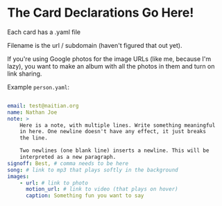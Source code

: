 # The Card Declarations Go Here!

Each card has a .yaml file

Filename is the url / subdomain (haven't figured that out yet).

If you're using Google photos for the image URLs (like me, because I'm lazy),
you want to make an album with all the photos in them and turn on link sharing.

Example `person.yaml`:

```yaml

email: test@naitian.org
name: Nathan Joe
note: >
    Here is a note, with multiple lines. Write something meaningful
    in here. One newline doesn't have any effect, it just breaks
    the line.

    Two newlines (one blank line) inserts a newline. This will be
    interpreted as a new paragraph.
signoff: Best, # comma needs to be here
song: # link to mp3 that plays softly in the background
images:
    - url: # link to photo
      motion_url: # link to video (that plays on hover)
      caption: Something fun you want to say
```
